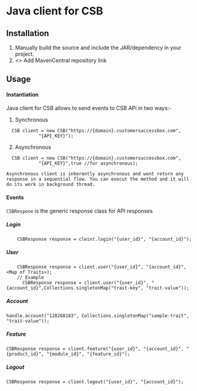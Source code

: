 # Java client for CSB
## Installation
1. Manually build the source and include the JAR/dependency in your project.
2. <<TODO>> Add MavenCentral repository link
## Usage 

#### Instantiation

Java client for CSB allows to send events to CSB APi in two ways:-
1. Synchronous
```
  CSB client = new CSB("https://{domain}.customersuccessbox.com",
            "{API_KEY}");
```
2. Asynchronous
```
  CSB client = new CSB("https://{domain}.customersuccessbox.com",
            "{API_KEY}",true //for asynchronous);
```
```Asynchronous client is inherently asynchronous and wont return any response in a sequential flow. You can execut the method and it will do its work in background thread.```

#### Events
```CSBRespone``` is the generic response class for API responses
##### Login
```
    CSBResponse response = cleint.login("{user_id}", "{account_id}");
```
##### User
```
    CSBResponse response = client.user("{user_id}", "{account_id}", <Map of Traits>);
    // Example
      CSBResponse response = client.user("{user_id}", "{account_id}",Collections.singletonMap("trait-key", "trait-value"));
```
##### Account
```
handle.account("128268183", Collections.singletonMap("sample-trait", "trait-value"));
```
##### Feature
```
CSBResponse response = client.feature("{user_id}", "{account_id}", "{product_id}", "{module_id}", "{feature_id}");
```
##### Logout
```
CSBResponse response = client.logout("{user_id}", "{account_id}");
```
